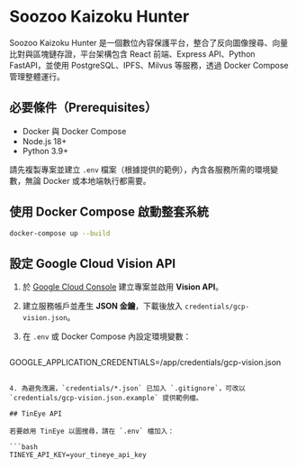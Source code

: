 # Soozoo Kaizoku Hunter

Soozoo Kaizoku Hunter 是一個數位內容保護平台，整合了反向圖像搜尋、向量比對與區塊鏈存證，平台架構包含 React 前端、Express API、Python FastAPI，並使用 PostgreSQL、IPFS、Milvus 等服務，透過 Docker Compose 管理整體運行。

## 必要條件（Prerequisites）

- Docker 與 Docker Compose
- Node.js 18+
- Python 3.9+

請先複製專案並建立 `.env` 檔案（根據提供的範例），內含各服務所需的環境變數，無論 Docker 或本地端執行都需要。

## 使用 Docker Compose 啟動整套系統

```bash
docker-compose up --build
```

## 設定 Google Cloud Vision API

1. 於 [Google Cloud Console](https://console.cloud.google.com/) 建立專案並啟用 **Vision API**。
2. 建立服務帳戶並產生 **JSON 金鑰**，下載後放入 `credentials/gcp-vision.json`。
3. 在 `.env` 或 Docker Compose 內設定環境變數：

   ```bash
  GOOGLE_APPLICATION_CREDENTIALS=/app/credentials/gcp-vision.json
  ```

4. 為避免洩漏，`credentials/*.json` 已加入 `.gitignore`，可改以 `credentials/gcp-vision.json.example` 提供範例檔。

## TinEye API

若要啟用 TinEye 以圖搜尋，請在 `.env` 檔加入：

```bash
TINEYE_API_KEY=your_tineye_api_key
```
